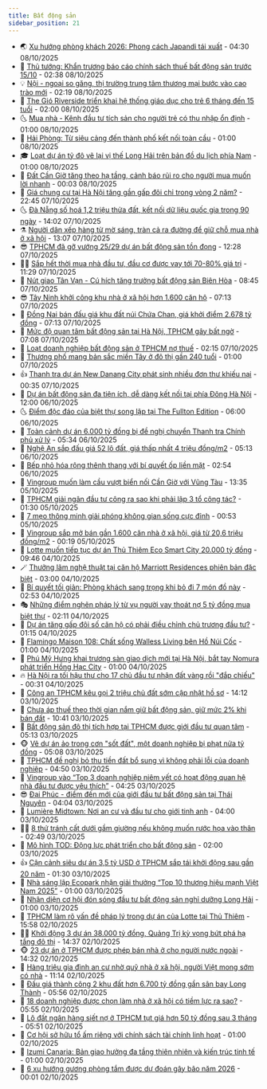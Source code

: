 ```yaml
---
title: Bất động sản
sidebar_position: 21
---
```


<!-- dantri-bat-dong-san:START -->
- 🌏 [Xu hướng phòng khách 2026: Phong cách Japandi tái xuất](https://dantri.com.vn/bat-dong-san/xu-huong-phong-khach-2026-phong-cach-japandi-tai-xuat-20251007122614157.htm) - 04:30 08/10/2025
- 👹 [Thủ tướng: Khẩn trương báo cáo chính sách thuế bất động sản trước 15/10](https://dantri.com.vn/bat-dong-san/thu-tuong-khan-truong-bao-cao-chinh-sach-thue-bat-dong-san-truoc-1510-20251008091916863.htm) - 02:38 08/10/2025
- 💡 [Nội - ngoại so găng, thị trường trung tâm thương mại bước vào cao trào mới](https://dantri.com.vn/kinh-doanh/noi-ngoai-so-gang-thi-truong-trung-tam-thuong-mai-buoc-vao-cao-trao-moi-20251007174441031.htm) - 02:19 08/10/2025
- 🌋 [The Gió Riverside triển khai hệ thống giáo dục cho trẻ 6 tháng đến 15 tuổi](https://dantri.com.vn/bat-dong-san/the-gio-riverside-trien-khai-he-thong-giao-duc-cho-tre-6-thang-den-15-tuoi-20251007202909636.htm) - 02:00 08/10/2025
- 🌜 [Mua nhà - Kênh đầu tư tích sản cho người trẻ có thu nhập ổn định](https://dantri.com.vn/bat-dong-san/mua-nha-kenh-dau-tu-tich-san-cho-nguoi-tre-co-thu-nhap-on-dinh-20251007203133362.htm) - 01:00 08/10/2025
- 💃 [Hải Phòng: Từ siêu cảng đến thành phố kết nối toàn cầu](https://dantri.com.vn/bat-dong-san/hai-phong-tu-sieu-cang-den-thanh-pho-ket-noi-toan-cau-20251007200853057.htm) - 01:00 08/10/2025
- 🎓 [Loạt dự án tỷ đô vẽ lại vị thế Long Hải trên bản đồ du lịch phía Nam](https://dantri.com.vn/bat-dong-san/loat-du-an-ty-do-ve-lai-vi-the-long-hai-tren-ban-do-du-lich-phia-nam-20251007195948583.htm) - 01:00 08/10/2025
- 🌝 [Đất Cần Giờ tăng theo hạ tầng, cảnh báo rủi ro cho người mua muốn lời nhanh](https://dantri.com.vn/bat-dong-san/dat-can-gio-tang-theo-ha-tang-canh-bao-rui-ro-cho-nguoi-mua-muon-loi-nhanh-20251007144743701.htm) - 00:03 08/10/2025
- 🧐 [Giá chung cư tại Hà Nội tăng gần gấp đôi chỉ trong vòng 2 năm?](https://dantri.com.vn/bat-dong-san/gia-chung-cu-tai-ha-noi-tang-gan-gap-doi-chi-trong-vong-2-nam-20251007174114135.htm) - 22:45 07/10/2025
- 🌜 [Đà Nẵng số hoá 1,2 triệu thửa đất, kết nối dữ liệu quốc gia trong 90 ngày](https://dantri.com.vn/bat-dong-san/da-nang-so-hoa-12-trieu-thua-dat-ket-noi-du-lieu-quoc-gia-trong-90-ngay-20251007142910626.htm) - 14:02 07/10/2025
- ⚗️ [Người dân xếp hàng từ mờ sáng, tràn cả ra đường để giữ chỗ mua nhà ở xã hội](https://dantri.com.vn/bat-dong-san/nguoi-dan-xep-hang-tu-mo-sang-tran-ca-ra-duong-de-giu-cho-mua-nha-o-xa-hoi-20251007161328907.htm) - 13:07 07/10/2025
- 😎 [TPHCM đã gỡ vướng 25/29 dự án bất động sản tồn đọng](https://dantri.com.vn/bat-dong-san/tphcm-da-go-vuong-2529-du-an-bat-dong-san-ton-dong-20251007181150429.htm) - 12:28 07/10/2025
- 🧑‍🏫 [Sắp hết thời mua nhà đầu tư, đầu cơ được vay tới 70-80% giá trị](https://dantri.com.vn/bat-dong-san/sap-het-thoi-mua-nha-dau-tu-dau-co-duoc-vay-toi-70-80-gia-tri-20251007173646326.htm) - 11:29 07/10/2025
- 💪 [Nút giao Tân Vạn - Cú hích tăng trưởng bất động sản Biên Hòa](https://dantri.com.vn/bat-dong-san/nut-giao-tan-van-cu-hich-tang-truong-bat-dong-san-bien-hoa-20251007151821607.htm) - 08:45 07/10/2025
- 😎 [Tây Ninh khởi công khu nhà ở xã hội hơn 1.600 căn hộ](https://dantri.com.vn/bat-dong-san/tay-ninh-khoi-cong-khu-nha-o-xa-hoi-hon-1600-can-ho-20251007135539853.htm) - 07:13 07/10/2025
- 🧠 [Đồng Nai bán đấu giá khu đất núi Chứa Chan, giá khởi điểm 2.678 tỷ đồng](https://dantri.com.vn/bat-dong-san/dong-nai-ban-dau-gia-khu-dat-nui-chua-chan-gia-khoi-diem-2678-ty-dong-20251003110027812.htm) - 07:13 07/10/2025
- 🧰 [Mức độ quan tâm bất động sản tại Hà Nội, TPHCM gây bất ngờ](https://dantri.com.vn/bat-dong-san/muc-do-quan-tam-bat-dong-san-tai-ha-noi-tphcm-gay-bat-ngo-20251007131337774.htm) - 07:08 07/10/2025
- 🤩 [Loạt doanh nghiệp bất động sản ở TPHCM nợ thuế](https://dantri.com.vn/bat-dong-san/loat-doanh-nghiep-bat-dong-san-o-tphcm-no-thue-20251007080100217.htm) - 02:15 07/10/2025
- 🦆 [Thương phố mang bản sắc miền Tây ở đô thị gần 240 tuổi](https://dantri.com.vn/bat-dong-san/thuong-pho-mang-ban-sac-mien-tay-o-do-thi-gan-240-tuoi-20251006205917086.htm) - 01:00 07/10/2025
- 👍 [Thanh tra dự án New Danang City phát sinh nhiều đơn thư khiếu nại](https://dantri.com.vn/bat-dong-san/thanh-tra-du-an-new-danang-city-phat-sinh-nhieu-don-thu-khieu-nai-20251006153903912.htm) - 00:35 07/10/2025
- 🙉 [Dự án bất động sản đa tiện ích, dễ dàng kết nối tại phía Đông Hà Nội](https://dantri.com.vn/bat-dong-san/du-an-bat-dong-san-da-tien-ich-de-dang-ket-noi-tai-phia-dong-ha-noi-20251006181347323.htm) - 12:00 06/10/2025
- 🌜 [Điểm độc đáo của biệt thự song lập tại The Fullton Edition](https://dantri.com.vn/bat-dong-san/diem-doc-dao-cua-biet-thu-song-lap-tai-the-fullton-edition-20251006105809087.htm) - 06:00 06/10/2025
- 🌋 [Toàn cảnh dự án 6.000 tỷ đồng bị đề nghị chuyển Thanh tra Chính phủ xử lý](https://dantri.com.vn/bat-dong-san/toan-canh-du-an-6000-ty-dong-bi-de-nghi-chuyen-thanh-tra-chinh-phu-xu-ly-20251003110237848.htm) - 05:34 06/10/2025
- 🥰 [Nghệ An sắp đấu giá 52 lô đất, giá thấp nhất 4 triệu đồng/m2](https://dantri.com.vn/bat-dong-san/nghe-an-sap-dau-gia-52-lo-dat-gia-thap-nhat-4-trieu-dongm2-20251004141227735.htm) - 05:13 06/10/2025
- 💯 [Bếp nhỏ hóa rộng thênh thang với bí quyết ốp liền mặt](https://dantri.com.vn/bat-dong-san/bep-nho-hoa-rong-thenh-thang-voi-bi-quyet-op-lien-mat-20251005150226200.htm) - 02:54 06/10/2025
- 🤩 [Vingroup muốn làm cầu vượt biển nối Cần Giờ với Vũng Tàu](https://dantri.com.vn/bat-dong-san/vingroup-muon-lam-cau-vuot-bien-noi-can-gio-voi-vung-tau-20251005202927784.htm) - 13:35 05/10/2025
- 💄 [TPHCM giải ngân đầu tư công ra sao khi phải lập 3 tổ công tác?](https://dantri.com.vn/bat-dong-san/tphcm-giai-ngan-dau-tu-cong-ra-sao-khi-phai-lap-3-to-cong-tac-20251004085926541.htm) - 01:30 05/10/2025
- 🦍 [7 mẹo thông minh giải phóng không gian sống cực đỉnh](https://dantri.com.vn/bat-dong-san/7-meo-thong-minh-giai-phong-khong-gian-song-cuc-dinh-20251004235733821.htm) - 00:53 05/10/2025
- 🎡 [Vingroup sắp mở bán gần 1.600 căn nhà ở xã hội, giá từ 20,6 triệu đồng/m2](https://dantri.com.vn/bat-dong-san/vingroup-sap-mo-ban-gan-1600-can-nha-o-xa-hoi-gia-tu-206-trieu-dongm2-20251004215703059.htm) - 00:19 05/10/2025
- 🐎 [Lotte muốn tiếp tục dự án Thủ Thiêm Eco Smart City 20.000 tỷ đồng](https://dantri.com.vn/bat-dong-san/lotte-muon-tiep-tuc-du-an-thu-thiem-eco-smart-city-20000-ty-dong-20251004163251904.htm) - 09:46 04/10/2025
- 🪄 [Thưởng lãm nghệ thuật tại căn hộ Marriott Residences phiên bản đặc biệt](https://dantri.com.vn/bat-dong-san/thuong-lam-nghe-thuat-tai-can-ho-marriott-residences-phien-ban-dac-biet-20251004092104103.htm) - 03:00 04/10/2025
- 💼 [Bí quyết tối giản: Phòng khách sang trọng khi bỏ đi 7 món đồ này](https://dantri.com.vn/bat-dong-san/bi-quyet-toi-gian-phong-khach-sang-trong-khi-bo-di-7-mon-do-nay-20251003224823647.htm) - 02:53 04/10/2025
- 🎭 [Những điểm nghẽn pháp lý từ vụ người vay thoát nợ 5 tỷ đồng mua biệt thự](https://dantri.com.vn/bat-dong-san/nhung-diem-nghen-phap-ly-tu-vu-nguoi-vay-thoat-no-5-ty-dong-mua-biet-thu-20251004083010101.htm) - 02:11 04/10/2025
- 🐻 [Dự án tăng gấp đôi số căn hộ có phải điều chỉnh chủ trương đầu tư?](https://dantri.com.vn/bat-dong-san/du-an-tang-gap-doi-so-can-ho-co-phai-dieu-chinh-chu-truong-dau-tu-20251004055620246.htm) - 01:15 04/10/2025
- 💃 [Flamingo Maison 108: Chất sống Walless Living bên Hồ Núi Cốc](https://dantri.com.vn/bat-dong-san/flamingo-maison-108-chat-song-walless-living-ben-ho-nui-coc-20251004073153985.htm) - 01:00 04/10/2025
- 🦣 [Phú Mỹ Hưng khai trương sàn giao dịch mới tại Hà Nội, bắt tay Nomura phát triển Hồng Hạc City](https://dantri.com.vn/bat-dong-san/phu-my-hung-khai-truong-san-giao-dich-moi-tai-ha-noi-bat-tay-nomura-phat-trien-hong-hac-city-20251003181320593.htm) - 01:00 04/10/2025
- 🔥 [Hà Nội ra tối hậu thư cho 17 chủ đầu tư nhận đất vàng rồi &quot;đắp chiếu&quot;](https://dantri.com.vn/bat-dong-san/ha-noi-ra-toi-hau-thu-cho-17-chu-dau-tu-nhan-dat-vang-roi-dap-chieu-20251004005449516.htm) - 00:31 04/10/2025
- 🤩 [Công an TPHCM kêu gọi 2 triệu chủ đất sớm cập nhật hồ sơ](https://dantri.com.vn/bat-dong-san/cong-an-tphcm-keu-goi-2-trieu-chu-dat-som-cap-nhat-ho-so-20251003195805416.htm) - 14:12 03/10/2025
- 🥳 [Chưa áp thuế theo thời gian nắm giữ bất động sản, giữ mức 2% khi bán đất](https://dantri.com.vn/bat-dong-san/chua-ap-thue-theo-thoi-gian-nam-giu-bat-dong-san-giu-muc-2-khi-ban-dat-20251003172802004.htm) - 10:41 03/10/2025
- 🤗 [Bất động sản đô thị tích hợp tại TPHCM được giới đầu tư quan tâm](https://dantri.com.vn/bat-dong-san/bat-dong-san-do-thi-tich-hop-tai-tphcm-duoc-gioi-dau-tu-quan-tam-20251003114648120.htm) - 05:13 03/10/2025
- 🐵 [Vẽ dự án ảo trong cơn &quot;sốt đất&quot;, một doanh nghiệp bị phạt nửa tỷ đồng](https://dantri.com.vn/bat-dong-san/ve-du-an-ao-trong-con-sot-dat-mot-doanh-nghiep-bi-phat-nua-ty-dong-20251003113145979.htm) - 05:08 03/10/2025
- 🤖 [TPHCM đề nghị bỏ thu tiền đất bổ sung vì không phải lỗi của doanh nghiệp](https://dantri.com.vn/bat-dong-san/tphcm-de-nghi-bo-thu-tien-dat-bo-sung-vi-khong-phai-loi-cua-doanh-nghiep-20251003112010204.htm) - 04:50 03/10/2025
- 👺 [Vingroup vào “Top 3 doanh nghiệp niêm yết có hoạt động quan hệ nhà đầu tư được yêu thích”](https://dantri.com.vn/bat-dong-san/vingroup-vao-top-3-doanh-nghiep-niem-yet-co-hoat-dong-quan-he-nha-dau-tu-duoc-yeu-thich-20251003111757148.htm) - 04:25 03/10/2025
- 😎 [Đại Phúc - điểm đến mới của giới đầu tư bất động sản tại Thái Nguyên](https://dantri.com.vn/bat-dong-san/dai-phuc-diem-den-moi-cua-gioi-dau-tu-bat-dong-san-tai-thai-nguyen-20251003105534028.htm) - 04:04 03/10/2025
- 🤠 [Lumière Midtown: Nơi an cư và đầu tư cho giới tinh anh](https://dantri.com.vn/bat-dong-san/lumiere-midtown-noi-an-cu-va-dau-tu-cho-gioi-tinh-anh-20251002143159468.htm) - 04:00 03/10/2025
- 👨‍🏫 [8 thứ tránh cất dưới gầm giường nếu không muốn rước họa vào thân](https://dantri.com.vn/bat-dong-san/8-thu-tranh-cat-duoi-gam-giuong-neu-khong-muon-ruoc-hoa-vao-than-20251001213556256.htm) - 02:49 03/10/2025
- 🧰 [Mô hình TOD: Động lực phát triển cho bất động sản](https://dantri.com.vn/bat-dong-san/mo-hinh-tod-dong-luc-phat-trien-cho-bat-dong-san-20251002195031457.htm) - 02:00 03/10/2025
- 👍 [Cận cảnh siêu dự án 3,5 tỷ USD ở TPHCM sắp tái khởi động sau gần 20 năm](https://dantri.com.vn/bat-dong-san/can-canh-sieu-du-an-35-ty-usd-o-tphcm-sap-tai-khoi-dong-sau-gan-20-nam-20251001222637347.htm) - 01:30 03/10/2025
- 🌈 [Nhà sáng lập Ecopark nhận giải thưởng “Top 10 thương hiệu mạnh Việt Nam 2025”](https://dantri.com.vn/bat-dong-san/nha-sang-lap-ecopark-nhan-giai-thuong-top-10-thuong-hieu-manh-viet-nam-2025-20251003073455576.htm) - 01:00 03/10/2025
- 🐲 [Nhận diện cơ hội đón sóng đầu tư bất động sản nghỉ dưỡng Long Hải](https://dantri.com.vn/bat-dong-san/nhan-dien-co-hoi-don-song-dau-tu-bat-dong-san-nghi-duong-long-hai-20251002120907470.htm) - 01:00 03/10/2025
- 💄 [TPHCM làm rõ vấn đề pháp lý trong dự án của Lotte tại Thủ Thiêm](https://dantri.com.vn/bat-dong-san/tphcm-lam-ro-van-de-phap-ly-trong-du-an-cua-lotte-tai-thu-thiem-20251002190202241.htm) - 15:58 02/10/2025
- 👨‍🏫 [Khởi động 3 dự án 38.000 tỷ đồng, Quảng Trị kỳ vọng bứt phá hạ tầng đô thị](https://dantri.com.vn/bat-dong-san/khoi-dong-3-du-an-38000-ty-dong-quang-tri-ky-vong-but-pha-ha-tang-do-thi-20251002113957068.htm) - 14:37 02/10/2025
- 🐵 [23 dự án ở TPHCM được phép bán nhà ở cho người nước ngoài](https://dantri.com.vn/bat-dong-san/23-du-an-o-tphcm-duoc-phep-ban-nha-o-cho-nguoi-nuoc-ngoai-20251002171427015.htm) - 14:32 02/10/2025
- 🎉 [Hàng triệu gia đình an cư nhờ quỹ nhà ở xã hội, người Việt mong sớm có nhà](https://dantri.com.vn/bat-dong-san/hang-trieu-gia-dinh-an-cu-nho-quy-nha-o-xa-hoi-nguoi-viet-mong-som-co-nha-20251002125623821.htm) - 11:14 02/10/2025
- 💫 [Đấu giá thành công 2 khu đất hơn 6.700 tỷ đồng gần sân bay Long Thành](https://dantri.com.vn/bat-dong-san/dau-gia-thanh-cong-2-khu-dat-hon-6700-ty-dong-gan-san-bay-long-thanh-20251002121629576.htm) - 05:56 02/10/2025
- 🦄 [18 doanh nghiệp được chọn làm nhà ở xã hội có tiềm lực ra sao?](https://dantri.com.vn/bat-dong-san/18-doanh-nghiep-duoc-chon-lam-nha-o-xa-hoi-co-tiem-luc-ra-sao-20251002104125808.htm) - 05:55 02/10/2025
- 🌮 [Lô đất ngân hàng siết nợ ở TPHCM tụt giá hơn 50 tỷ đồng sau 3 tháng](https://dantri.com.vn/bat-dong-san/lo-dat-ngan-hang-siet-no-o-tphcm-tut-gia-hon-50-ty-dong-sau-3-thang-20251002122609259.htm) - 05:51 02/10/2025
- 💯 [Cơ hội sở hữu tổ ấm riêng với chính sách tài chính linh hoạt](https://dantri.com.vn/bat-dong-san/co-hoi-so-huu-to-am-rieng-voi-chinh-sach-tai-chinh-linh-hoat-20251001200231281.htm) - 01:00 02/10/2025
- 🌊 [Izumi Canaria: Bản giao hưởng đa tầng thiên nhiên và kiến trúc tinh tế](https://dantri.com.vn/bat-dong-san/izumi-canaria-ban-giao-huong-da-tang-thien-nhien-va-kien-truc-tinh-te-20251001190318037.htm) - 01:00 02/10/2025
- 🤖 [6 xu hướng gương phòng tắm được dự đoán gây bão năm 2026](https://dantri.com.vn/bat-dong-san/6-xu-huong-guong-phong-tam-duoc-du-doan-gay-bao-nam-2026-20251001164839844.htm) - 00:01 02/10/2025<!-- dantri-bat-dong-san:END -->
